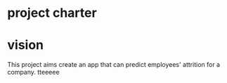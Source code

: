 # project charter

# vision

This project aims create an app that can predict employees' attrition for a company. tteeeee
